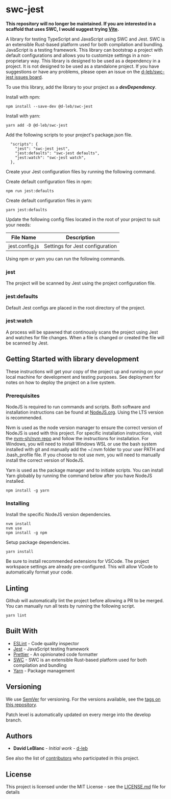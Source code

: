# swc-jest

**This repository will no longer be maintained. If you are interested in a scaffold that uses SWC, I would suggest trying [Vite](https://github.com/vitejs/vite).**

A library for testing TypeScript and JavaScript using SWC and Jest. SWC is an extensible Rust-based platform used for both compilation and bundling. JavaScript is a testing framework. This library
can bootstrap a project with default configurations and allows you to customize settings in a non-proprietary way. This library is designed to be used as a dependency in a project. It is not
designed to be used as a standalone project. If you have suggestions or have any problems, please open an issue on the [d-leb/swc-jest issues board](https://github.com/d-leb/swc-jest/issues).

To use this library, add the library to your project as a ***devDependency***.

Install with npm:

```
npm install --save-dev @d-leb/swc-jest
```

Install with yarn:

```
yarn add -D @d-leb/swc-jest
```

Add the following scripts to your project's package.json file.

```
  "scripts": {
    "jest": "swc-jest jest",
    "jest:defaults": "swc-jest defaults",
    "jest:watch": "swc-jest watch",
  },
```

Create your Jest configuration files by running the following command.

Create default configuration files in npm:

```
npm run jest:defaults
```

Create default configuration files in yarn:

```
yarn jest:defaults
```

Update the following config files located in the root of your project to suit your needs:

| File Name | Description |
| --- | --- |
| jest.config.js | Settings for Jest configuration |

Using npm or yarn you can run the following commands.

### jest

The project will be scanned by Jest using the project configuration file.

### jest:defaults

Default Jest configs are placed in the root directory of the project.

### jest:watch

A process will be spawned that continously scans the project using Jest and watches for file changes. When a file is changed or created the file will be scanned by Jest.

## Getting Started with library development

These instructions will get your copy of the project up and running on your local machine for development and testing purposes. See deployment for notes on how to deploy the project on a live system.

### Prerequisites

NodeJS is required to run commands and scripts. Both software and installation instructions can be found at [NodeJS.org](https://nodejs.org/). Using the LTS version is recommended.

Nvm is used as the node version manager to ensure the correct version of NodeJS is used with this project. For specific installation instructions, visit the
[nvm-sh/nvm repo](https://github.com/nvm-sh/nvm) and follow the instructions for installation. For Windows, you will need to install Windows WSL or use the bash system installed with git and manually
add the ~/.nvm folder to your user PATH and .bash_profile file. If you choose to not use nvm, you will need to manually install the correct version of NodeJS.

Yarn is used as the package manager and to initiate scripts. You can install Yarn globably by running the command below after you have NodeJS installed.

```
npm install -g yarn
```

### Installing

Install the specific NodeJS version dependencies.

```
nvm install
nvm use
npm install -g npm
```

Setup package dependencies.

```
yarn install
```

Be sure to install recommended extensions for VSCode. The project workspace settings are already pre-configured. This will allow VCode to automatically format your code.

## Linting

Github will automatically lint the project before allowing a PR to be merged. You can manually run all tests by running the following script.

```
yarn lint
```

## Built With

- [ESLint](https://eslint.org/) - Code quality inspector
- [Jest](https://jestjs.io/) - JavaScript testing framework
- [Prettier](https://prettier.io/) - An opinionated code formatter
- [SWC](https://swc.rs/) - SWC is an extensible Rust-based platform used for both compilation and bundling
- [Yarn](https://yarnpkg.com/) - Package management

## Versioning

We use [SemVer](http://semver.org/) for versioning. For the versions available, see the [tags on this repository](https://github.com/your/project/tags).

Patch level is automatically updated on every merge into the develop branch.

## Authors

- **David LeBlanc** - _Initial work_ - [d-leb](https://github.com/d-leb)

See also the list of [contributors](https://github.com/d-leb/swc-jest/graphs/contributors) who participated in this project.

## License

This project is licensed under the MIT License - see the [LICENSE.md](LICENSE.md) file for details
